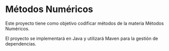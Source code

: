 # Métodos Numéricos

Este proyecto tiene como objetivo codificar métodos de la materia Métodos Numéricos.

El proyecto se implementará en Java y utilizará Maven para la gestión de dependencias.
